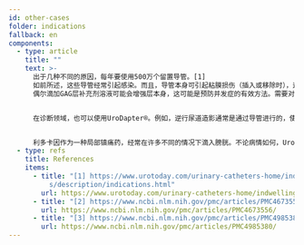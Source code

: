 ```yaml
---
id: other-cases
folder: indications
fallback: en
components:
  - type: article
    title: ""
    text: >-
      出于几种不同的原因，每年要使用500万个留置导管。[1]
      如前所述，这些导管经常引起感染。而且，导管本身可引起粘膜损伤（插入或移除时），这也增加了感染或其它并发症的风险。[2],[3]
      偶尔滴加GAG层补充剂溶液可能会增强层本身，这可能是预防并发症的有效方法。需要对该主题进行进一步的研究和检查。


      在诊断领域，也可以使用UroDapter®。例如，逆行尿道造影通常是通过导管进行的，使用导管进行造影剂的递送。在某些情况下，尿道中的这些材料可揭示其它信息。


      利多卡因作为一种局部镇痛药，经常在许多不同的情况下滴入膀胱。不论病情如何，UroDapter®都很好用于利多卡因的递送。该药物也可影响尿道，这是另一个优势，因为在许多泌尿系统中，患者也会在该部位感到疼痛。
  - type: refs
    title: References
    items:
      - title: "[1] https://www.urotoday.com/urinary-catheters-home/indwelling-catheter\
          s/description/indications.html"
        url: https://www.urotoday.com/urinary-catheters-home/indwelling-catheters/description/indications.html
      - title: "[2] https://www.ncbi.nlm.nih.gov/pmc/articles/PMC4673556/"
        url: https://www.ncbi.nlm.nih.gov/pmc/articles/PMC4673556/
      - title: "[3] https://www.ncbi.nlm.nih.gov/pmc/articles/PMC4985380/"
        url: https://www.ncbi.nlm.nih.gov/pmc/articles/PMC4985380/
---
```


